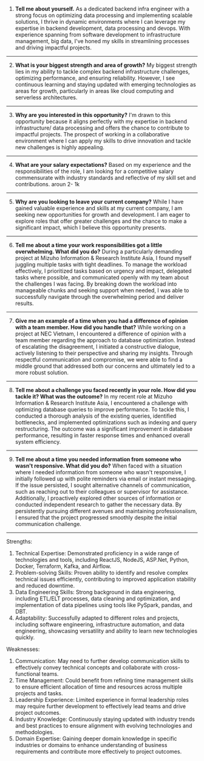 1. **Tell me about yourself.**
As a dedicated backend infra engineer with a strong focus on optimizing data processing and implementing scalable solutions, I thrive in dynamic environments where I can leverage my expertise in backend development, data processing and devops. With experience spanning from software development to infrastructure management, big data, I've honed my skills in streamlining processes and driving impactful projects.

-----
2. **What is your biggest strength and area of growth?** 
My biggest strength lies in my ability to tackle complex backend infrastructure challenges, optimizing performance, and ensuring reliability. However, I see continuous learning and staying updated with emerging technologies as areas for growth, particularly in areas like cloud computing and serverless architectures.

---
3.  **Why are you interested in this opportunity?** 
I'm drawn to this opportunity because it aligns perfectly with my expertise in backend infrastructure/ data processing and offers the chance to contribute to impactful projects. The prospect of working in a collaborative environment where I can apply my skills to drive innovation and tackle new challenges is highly appealing.
----
4. **What are your salary expectations?** 
Based on my experience and the responsibilities of the role, I am looking for a competitive salary commensurate with industry standards and reflective of my skill set and contributions. aroun 2- 1k
--- 
5. **Why are you looking to leave your current company?** 
While I have gained valuable experience and skills at my current company, I am seeking new opportunities for growth and development. I am eager to explore roles that offer greater challenges and the chance to make a significant impact, which I believe this opportunity presents.
---
6. **Tell me about a time your work responsibilities got a little overwhelming. What did you do?** During a particularly demanding project at Mizuho Information & Research Institute Asia, I found myself juggling multiple tasks with tight deadlines. To manage the workload effectively, I prioritized tasks based on urgency and impact, delegated tasks where possible, and communicated openly with my team about the challenges I was facing. By breaking down the workload into manageable chunks and seeking support when needed, I was able to successfully navigate through the overwhelming period and deliver results.
---
7. **Give me an example of a time when you had a difference of opinion with a team member. How did you handle that?**
While working on a project at NEC Vietnam, I encountered a difference of opinion with a team member regarding the approach to database optimization. Instead of escalating the disagreement, I initiated a constructive dialogue, actively listening to their perspective and sharing my insights. Through respectful communication and compromise, we were able to find a middle ground that addressed both our concerns and ultimately led to a more robust solution.

----
8. **Tell me about a challenge you faced recently in your role. How did you tackle it? What was the outcome?** 
In my recent role at Mizuho Information & Research Institute Asia, I encountered a challenge with optimizing database queries to improve performance. To tackle this, I conducted a thorough analysis of the existing queries, identified bottlenecks, and implemented optimizations such as indexing and query restructuring. The outcome was a significant improvement in database performance, resulting in faster response times and enhanced overall system efficiency.

----
9. **Tell me about a time you needed information from someone who wasn't responsive. What did you do?** When faced with a situation where I needed information from someone who wasn't responsive, I initially followed up with polite reminders via email or instant messaging. If the issue persisted, I sought alternative channels of communication, such as reaching out to their colleagues or supervisor for assistance. Additionally, I proactively explored other sources of information or conducted independent research to gather the necessary data. By persistently pursuing different avenues and maintaining professionalism, I ensured that the project progressed smoothly despite the initial communication challenge.

---
  
Strengths:

1. Technical Expertise: Demonstrated proficiency in a wide range of technologies and tools, including ReactJS, NodeJS, ASP.Net, Python, Docker, Terraform, Kafka, and Airflow.
2. Problem-solving Skills: Proven ability to identify and resolve complex technical issues efficiently, contributing to improved application stability and reduced downtime.
3. Data Engineering Skills: Strong background in data engineering, including ETL/ELT processes, data cleaning and optimization, and implementation of data pipelines using tools like PySpark, pandas, and DBT.
4. Adaptability: Successfully adapted to different roles and projects, including software engineering, infrastructure automation, and data engineering, showcasing versatility and ability to learn new technologies quickly.

Weaknesses:

1. Communication: May need to further develop communication skills to effectively convey technical concepts and collaborate with cross-functional teams.
2. Time Management: Could benefit from refining time management skills to ensure efficient allocation of time and resources across multiple projects and tasks.
3. Leadership Experience: Limited experience in formal leadership roles may require further development to effectively lead teams and drive project outcomes.
4. Industry Knowledge: Continuously staying updated with industry trends and best practices to ensure alignment with evolving technologies and methodologies.
5. Domain Expertise: Gaining deeper domain knowledge in specific industries or domains to enhance understanding of business requirements and contribute more effectively to project outcomes.